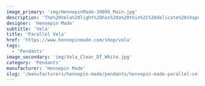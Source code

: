 ```yaml
---
image_primary: 'img/HennepinMade-39095_Main.jpg'
description: 'The%20Vela%20light%20has%20a%20thin%2C%20delicate%20shape%20and%20was%20designed%20as%20small%20floating%20vessel%20for%20lighting%20modern%20spaces.%20It%20can%20be%20used%20in%20multi-pendant%20installations.'
designer: 'Hennepin Made'
subtitle: 'Vela'
title: 'Parallel Vela'
href: 'https://www.hennepinmade.com/shop/vela'
tags:
  - 'Pendants'
image_secondary: 'img/Vela_Clear_DT_White.jpg'
category: 'Pendants'
manufacturer: 'Hennepin Made'
slug: '/manufacturers/hennepin-made/pendants/hennepin-made-parallel-vela'
---
```

